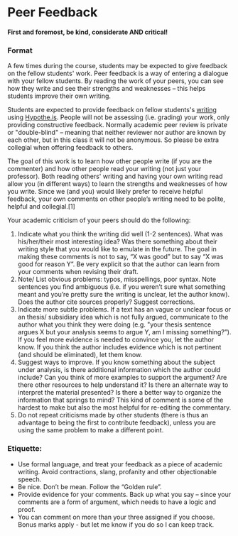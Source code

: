 # Peer Feedback

**First and foremost, be kind, considerate AND critical!**

### **Format**

A few times during the course, students may be expected to give feedback on the fellow students' work. Peer feedback is a way of entering a dialogue with your fellow students. By reading the work of your peers, you can see how they write and see their strengths and weaknesses – this helps students improve their own writing. &#x20;

Students are expected to provide feedback on fellow students's [writing](reflections/) using [Hypothe.is](../../digital-tools/hypothes.is.md). People will not be assessing (i.e. grading) your work, only providing constructive feedback. Normally academic peer review is private or "double-blind" – meaning that neither reviewer nor author are known by each other, but in this class it will not be anonymous. So please be extra collegial when offering feedback to others.&#x20;

The goal of this work is to learn how other people write (if you are the commenter) and how other people read your writing (not just your professor). Both reading others' writing and having your own writing read allow you (in different ways) to learn the strengths and weaknesses of how you write. Since we (and you) would likely prefer to receive helpful feedback, your own comments on other people’s writing need to be polite, helpful and collegial.\[1]&#x20;

Your academic criticism of your peers should do the following:

1. Indicate what you think the writing did well (1-2 sentences). What was his/her/their most interesting idea? Was there something about their writing style that you would like to emulate in the future. The goal in making these comments is not to say, “X was good” but to say “X was good for reason Y”. Be very explicit so that the author can learn from your comments when revising their draft.
2. Note/ List obvious problems: typos, misspellings, poor syntax. Note sentences you find ambiguous (i.e. if you weren’t sure what something meant and you’re pretty sure the writing is unclear, let the author know). Does the author cite sources properly? Suggest corrections.
3. Indicate more subtle problems. If a text has an vague or unclear focus or an thesis/ subsidiary idea which is not fully argued, communicate to the author what you think they were doing (e.g. "your thesis sentence argues X but your analysis seems to argue Y, am I missing something?”). If you feel more evidence is needed to convince you, let the author know. If you think the author includes evidence which is not pertinent (and should be eliminated), let them know.
4. Suggest ways to improve. If you know something about the subject under analysis, is there additional information which the author could include? Can you think of more examples to support the argument? Are there other resources to help understand it? Is there an alternate way to interpret the material presented? Is there a better way to organize the information that springs to mind? This kind of comment is some of the hardest to make but also the most helpful for re-editing the commentary.
5. Do not repeat criticisms made by other students (there is thus an advantage to being the first to contribute feedback), unless you are using the same problem to make a different point.

### **Etiquette**:

* Use formal language, and treat your feedback as a piece of academic writing. Avoid contractions, slang, profanity and other objectionable speech.
* Be nice. Don’t be mean. Follow the “Golden rule”.
* Provide evidence for your comments. Back up what you say – since your comments are a form of argument, which needs to have a logic and proof.
* You can comment on more than your three assigned if you choose. Bonus marks apply - but let me know if you do so I can keep track.&#x20;

